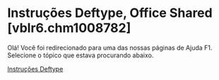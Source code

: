 
# Instruções Deftype, Office Shared [vblr6.chm1008782]

Olá! Você foi redirecionado para uma das nossas páginas de Ajuda F1. Selecione o tópico que estava procurando abaixo.

[Instruções Deftype](http://msdn.microsoft.com/library/14396fc2-494a-9025-d8a5-86174fcc8a74%28Office.15%29.aspx)
